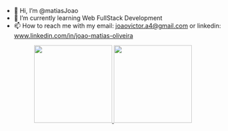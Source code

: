 - 👋 Hi, I’m @matiasJoao
- 🌱 I’m currently learning Web FullStack Development
- 📫 How to reach me with my email: joaovictor.a4@gmail.com or linkedin: www.linkedin.com/in/joao-matias-oliveira 

<div align="center">
  <a href="https://github.com/rafaballerini">
  <img height="180em" src="https://github-readme-stats.vercel.app/api?username=matiasJoao&show_icons=true&theme=tokyonight&include_all_commits=true&count_private=true"/>
  <img height="180em" src="https://github-readme-stats.vercel.app/api/top-langs/?username=matiasJoao&layout=compact&langs_count=7&theme=tokyonight"/>
</div>
